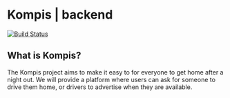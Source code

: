 # Kompis | backend

[![Build Status](https://travis-ci.com/pckv/kompis.svg?branch=master)](https://travis-ci.com/pckv/kompis)

## What is Kompis?

The Kompis project aims to make it easy to for everyone to get home after a night out. 
We will provide a platform where users can ask for someone to drive them home, or drivers to advertise when they are available.
